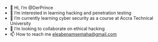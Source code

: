 - 👋 Hi, I’m @DerPrince
- 👀 I’m interested in learning hacking and penetration testing
- 🌱 I’m currently learning cyber security as a course at Accra Technical University
- 💞️ I’m looking to collaborate on ethical hacking
- 📫 How to reach me eleabenamsemaha@gmail.com

<!---
DerPrince/DerPrince is a ✨ special ✨ repository because its `README.md` (this file) appears on your GitHub profile.
You can click the Preview link to take a look at your changes.
--->
